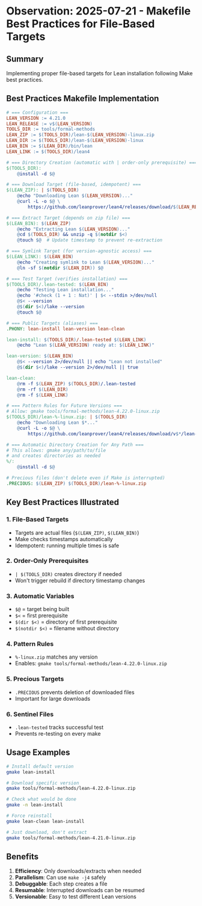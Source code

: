 # Observation: 2025-07-21 - Makefile Best Practices for File-Based Targets

## Summary
Implementing proper file-based targets for Lean installation following Make best practices.

## Best Practices Makefile Implementation

```makefile
# === Configuration ===
LEAN_VERSION := 4.21.0
LEAN_RELEASE := v$(LEAN_VERSION)
TOOLS_DIR := tools/formal-methods
LEAN_ZIP := $(TOOLS_DIR)/lean-$(LEAN_VERSION)-linux.zip
LEAN_DIR := $(TOOLS_DIR)/lean-$(LEAN_VERSION)-linux
LEAN_BIN := $(LEAN_DIR)/bin/lean
LEAN_LINK := $(TOOLS_DIR)/lean4

# === Directory Creation (automatic with | order-only prerequisite) ===
$(TOOLS_DIR):
	@install -d $@

# === Download Target (file-based, idempotent) ===
$(LEAN_ZIP): | $(TOOLS_DIR)
	@echo "Downloading Lean $(LEAN_VERSION)..."
	@curl -L -o $@ \
		https://github.com/leanprover/lean4/releases/download/$(LEAN_RELEASE)/lean-$(LEAN_VERSION)-linux.zip

# === Extract Target (depends on zip file) ===
$(LEAN_BIN): $(LEAN_ZIP)
	@echo "Extracting Lean $(LEAN_VERSION)..."
	@cd $(TOOLS_DIR) && unzip -q $(notdir $<)
	@touch $@  # Update timestamp to prevent re-extraction

# === Symlink Target (for version-agnostic access) ===
$(LEAN_LINK): $(LEAN_BIN)
	@echo "Creating symlink to Lean $(LEAN_VERSION)..."
	@ln -sf $(notdir $(LEAN_DIR)) $@

# === Test Target (verifies installation) ===
$(TOOLS_DIR)/.lean-tested: $(LEAN_BIN)
	@echo "Testing Lean installation..."
	@echo '#check (1 + 1 : Nat)' | $< --stdin >/dev/null
	@$< --version
	@$(dir $<)/lake --version
	@touch $@

# === Public Targets (aliases) ===
.PHONY: lean-install lean-version lean-clean

lean-install: $(TOOLS_DIR)/.lean-tested $(LEAN_LINK)
	@echo "Lean $(LEAN_VERSION) ready at: $(LEAN_LINK)"

lean-version: $(LEAN_BIN)
	@$< --version 2>/dev/null || echo "Lean not installed"
	@$(dir $<)/lake --version 2>/dev/null || true

lean-clean:
	@rm -f $(LEAN_ZIP) $(TOOLS_DIR)/.lean-tested
	@rm -rf $(LEAN_DIR)
	@rm -f $(LEAN_LINK)

# === Pattern Rules for Future Versions ===
# Allow: gmake tools/formal-methods/lean-4.22.0-linux.zip
$(TOOLS_DIR)/lean-%-linux.zip: | $(TOOLS_DIR)
	@echo "Downloading Lean $*..."
	@curl -L -o $@ \
		https://github.com/leanprover/lean4/releases/download/v$*/lean-$*-linux.zip

# === Automatic Directory Creation for Any Path ===
# This allows: gmake any/path/to/file
# and creates directories as needed
%/:
	@install -d $@

# Precious files (don't delete even if Make is interrupted)
.PRECIOUS: $(LEAN_ZIP) $(TOOLS_DIR)/lean-%-linux.zip
```

## Key Best Practices Illustrated

### 1. **File-Based Targets**
- Targets are actual files (`$(LEAN_ZIP)`, `$(LEAN_BIN)`)
- Make checks timestamps automatically
- Idempotent: running multiple times is safe

### 2. **Order-Only Prerequisites**
- `| $(TOOLS_DIR)` creates directory if needed
- Won't trigger rebuild if directory timestamp changes

### 3. **Automatic Variables**
- `$@` = target being built
- `$<` = first prerequisite
- `$(dir $<)` = directory of first prerequisite
- `$(notdir $<)` = filename without directory

### 4. **Pattern Rules**
- `%-linux.zip` matches any version
- Enables: `gmake tools/formal-methods/lean-4.22.0-linux.zip`

### 5. **Precious Targets**
- `.PRECIOUS` prevents deletion of downloaded files
- Important for large downloads

### 6. **Sentinel Files**
- `.lean-tested` tracks successful test
- Prevents re-testing on every make

## Usage Examples

```bash
# Install default version
gmake lean-install

# Download specific version
gmake tools/formal-methods/lean-4.22.0-linux.zip

# Check what would be done
gmake -n lean-install

# Force reinstall
gmake lean-clean lean-install

# Just download, don't extract
gmake tools/formal-methods/lean-4.21.0-linux.zip
```

## Benefits

1. **Efficiency**: Only downloads/extracts when needed
2. **Parallelism**: Can use `make -j4` safely
3. **Debuggable**: Each step creates a file
4. **Resumable**: Interrupted downloads can be resumed
5. **Versionable**: Easy to test different Lean versions